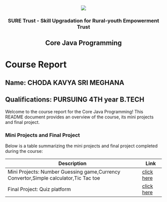 <!-- PROJECT LOGO -->
<br />

<div align="center">
   <img src='https://user-images.githubusercontent.com/73131499/166115643-d3187f47-d38f-41b2-ae42-5ecbbc60de14.png' />


<h3 align="center">SURE Trust - Skill Upgradation for Rural-youth Empowerment Trust</h3>
  <h2>  Core Java Programming </h2>
</div>

# Course Report

## Name: CHODA KAVYA SRI MEGHANA

## Qualifications: PURSUING 4TH year B.TECH 

Welcome to the course report for the  Core Java Programming! This README document provides an overview of the course, its mini projects and final project.

### Mini Projects and Final Project

Below is a table summarizing the mini projects and final project completed during the course:

| Description                               | Link                                    |
|-------------------------------------------|-----------------------------------------|
| Mini Projects: Number Guessing game,Currency Convertor,Simple calculator,Tic Tac toe| [click here](https://github.com/sure-trust/G10_Java/tree/main/Mini%20Projects/Kavya%20Choda)|
| Final Project: Quiz platform               | [click here](https://github.com/sure-trust/G10_Java/tree/main/Final%20Capstone%20Project/Kavya%20Choda/QUIZ%20PLATFORM(KAVYA)/QUIZ%20PLATFORM)|
